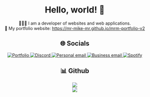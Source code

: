 <div align="center">
  
  # Hello, world! 👋

  👨🏼‍💻 I am a developer of websites and web applications.
  <br>
  🔗 My portfolio website: https://mr-mike-mr.github.io/mrm-portfolio-v2
  <br>

  ## 🌐 Socials

  [ ![Portfolio](https://img.shields.io/badge/Portfolio-444444?style=for-the-badge&logo=github&logoColor=d9d9d9) ](https://mr-mike-mr.github.io/mrm-portfolio-v2/)
  [ ![Discord](https://img.shields.io/badge/Discord-444444?style=for-the-badge&logo=Discord&logoColor=d9d9d9) ](https://discord.com/invite/mCCj29zSwH)
  [ ![Personal email](https://img.shields.io/badge/Personal_email-444444?style=for-the-badge&logo=protonmail&logoColor=d9d9d9) ](mr_mike_eu@proton.me)
  [ ![Business email](https://img.shields.io/badge/Business_email-444444?style=for-the-badge&logo=protonmail&logoColor=d9d9d9) ](mr_mike_business@proton.me)
  [ ![Spotify](https://img.shields.io/badge/Spotify-444444?style=for-the-badge&logo=spotify&logoColor=d9d9d9) ](https://open.spotify.com/user/31jqrdtnm4stjqr5hrtl4yendbta)

  ## 📊 Github

  <img src="https://github-readme-stats.vercel.app/api?username=mr-mike-mr&theme=dark">
  <br>
  <img src="https://github-readme-stats.vercel.app/api/top-langs/?username=mr-mike-mr&theme=dark">
</div>
